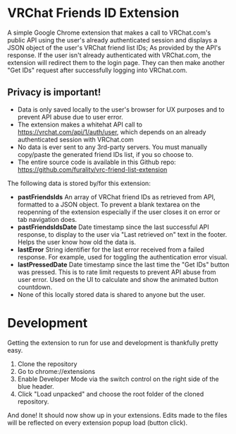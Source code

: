 # VRChat Friends ID Extension
A simple Google Chrome extension that makes a call to VRChat.com's public API using the user's already authenticated session and displays a JSON object of the user's VRChat friend list IDs; As provided by the API's response. If the user isn't already authenticated with VRChat.com, the extension will redirect them to the login page. They can then make another "Get IDs" request after successfully logging into VRChat.com.

## Privacy is important!

* Data is only saved locally to the user's browser for UX purposes and to prevent API abuse due to user error.
* The extension makes a whitehat API call to https://vrchat.com/api/1/auth/user, which depends on an already authenticated session with VRChat.com
* No data is ever sent to any 3rd-party servers. You must manually copy/paste the generated friend IDs list, if you so choose to.
* The entire source code is available in this Github repo: https://github.com/furality/vrc-friend-list-extension

The following data is stored by/for this extension:
* **pastFriendsIds** An array of VRChat friend IDs as retrieved from API, formatted to a JSON object. To prevent a blank textarea on the reopenning of the extension especially if the user closes it on error or tab navigation does.
* **pastFriendsIdsDate** Date timestamp since the last successful API response, to display to the user via "Last retrieved on" text in the footer. Helps the user know how old the data is.
* **lastError** String identifier for the last error received from a failed response. For example, used for toggling the authentication error visual.
* **lastPressedDate** Date timestamp since the last time the "Get IDs" button was pressed. This is to rate limit requests to prevent API abuse from user error. Used on the UI to calculate and show the animated button countdown.
* None of this locally stored data is shared to anyone but the user.

# Development

Getting the extension to run for use and development is thankfully pretty easy.

1. Clone the repository
2. Go to chrome://extensions
3. Enable Developer Mode via the switch control on the right side of the blue header.
4. Click "Load unpacked" and choose the root folder of the cloned repository.

And done! It should now show up in your extensions. Edits made to the files will be reflected on every extension popup load (button click).